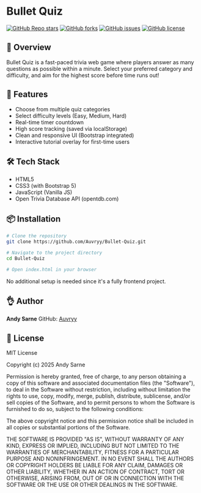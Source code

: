 # Bullet Quiz

[![GitHub Repo stars](https://img.shields.io/github/stars/Auvryy/Bullet-Quiz)](https://github.com/Auvryy/Bullet-Quiz/stargazers)
[![GitHub forks](https://img.shields.io/github/forks/Auvryy/Bullet-Quiz)](https://github.com/Auvryy/Bullet-Quiz/network)
[![GitHub issues](https://img.shields.io/github/issues/Auvryy/Bullet-Quiz)](https://github.com/Auvryy/Bullet-Quiz/issues)
[![GitHub license](https://img.shields.io/github/license/Auvryy/Bullet-Quiz)](https://github.com/Auvryy/Bullet-Quiz/blob/main/LICENSE)

## 🎯 Overview

Bullet Quiz is a fast-paced trivia web game where players answer as many questions as possible within a minute. Select your preferred category and difficulty, and aim for the highest score before time runs out!

## 🚀 Features

* Choose from multiple quiz categories
* Select difficulty levels (Easy, Medium, Hard)
* Real-time timer countdown
* High score tracking (saved via localStorage)
* Clean and responsive UI (Bootstrap integrated)
* Interactive tutorial overlay for first-time users

## 🛠️ Tech Stack

* HTML5
* CSS3 (with Bootstrap 5)
* JavaScript (Vanilla JS)
* Open Trivia Database API (opentdb.com)

## 📦 Installation

```bash
# Clone the repository
git clone https://github.com/Auvryy/Bullet-Quiz.git

# Navigate to the project directory
cd Bullet-Quiz

# Open index.html in your browser
```

No additional setup is needed since it's a fully frontend project.

## 👌 Author

**Andy Sarne**
GitHub: [Auvryy](https://github.com/Auvryy)

## 📝 License

MIT License

Copyright (c) 2025 Andy Sarne

Permission is hereby granted, free of charge, to any person obtaining a copy
of this software and associated documentation files (the "Software"), to deal
in the Software without restriction, including without limitation the rights
to use, copy, modify, merge, publish, distribute, sublicense, and/or sell
copies of the Software, and to permit persons to whom the Software is
furnished to do so, subject to the following conditions:

The above copyright notice and this permission notice shall be included in all
copies or substantial portions of the Software.

THE SOFTWARE IS PROVIDED "AS IS", WITHOUT WARRANTY OF ANY KIND, EXPRESS OR
IMPLIED, INCLUDING BUT NOT LIMITED TO THE WARRANTIES OF MERCHANTABILITY,
FITNESS FOR A PARTICULAR PURPOSE AND NONINFRINGEMENT. IN NO EVENT SHALL THE
AUTHORS OR COPYRIGHT HOLDERS BE LIABLE FOR ANY CLAIM, DAMAGES OR OTHER
LIABILITY, WHETHER IN AN ACTION OF CONTRACT, TORT OR OTHERWISE, ARISING FROM,
OUT OF OR IN CONNECTION WITH THE SOFTWARE OR THE USE OR OTHER DEALINGS IN THE
SOFTWARE.
